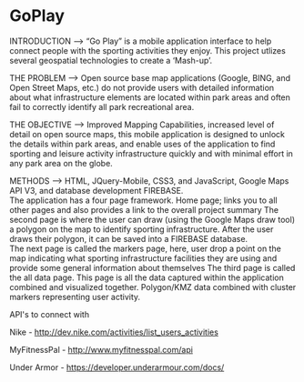 # GoPlay

INTRODUCTION -->
“Go Play” is a mobile application interface to help connect people with the sporting activities they enjoy.  This project utlizes several geospatial technologies to create a ‘Mash-up’. 

THE PROBLEM -->
Open source base map applications (Google, BING, and Open Street Maps, etc.) do not provide users with detailed information about what infrastructure elements are located within park areas and often fail to correctly identify all park recreational area.

THE OBJECTIVE -->
Improved Mapping Capabilities, increased level of detail on open source maps, this mobile application is designed to unlock the details within park areas, and enable uses of the application to find sporting and leisure activity infrastructure quickly and with minimal effort in any park area on the globe.

METHODS -->
HTML, JQuery-Mobile, CSS3, and JavaScript, Google Maps API V3, and database development FIREBASE.  
The application has a four page framework.
Home page; links you to all other pages and also provides a link to the overall project summary
The second page is where the user can draw (using the Google Maps draw tool) a polygon on the map to identify sporting infrastructure.  After the user draws their polygon, it can be saved into a FIREBASE database.  
The next page is called the markers page, here, user drop a point on the map indicating what sporting infrastructure facilities they are using and provide some general information about themselves
The third page is called the all data page.  This page is all the data captured within the application combined and visualized together.  Polygon/KMZ data combined with cluster markers representing user activity.  



API's to connect with

Nike - http://dev.nike.com/activities/list_users_activities

MyFitnessPal - http://www.myfitnesspal.com/api

Under Armor - https://developer.underarmour.com/docs/
